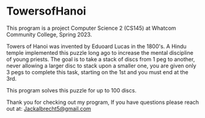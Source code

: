 # TowersofHanoi
This program is a project Computer Science 2 (CS145) at Whatcom Community College, Spring 2023.

Towers of Hanoi was invented by Eduoard Lucas in the 1800's.
A Hindu temple implemented this puzzle long ago to increase the mental discipline of young priests.
The goal is to take a stack of discs from 1 peg to another, never allowing a larger disc to stack upon a smaller one,
you are given only 3 pegs to complete this task, starting on the 1st and you must end at the 3rd.

This program solves this puzzle for up to 100 discs.

Thank you for checking out my program,
If you have questions please reach out at:
Jackalbrecht5@gmail.com
